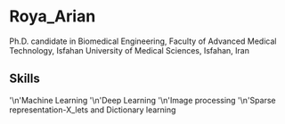 # Roya_Arian
Ph.D. candidate in Biomedical Engineering, Faculty of Advanced Medical Technology, Isfahan University of Medical Sciences, Isfahan, Iran
## Skills
'\n'Machine Learning
'\n'Deep Learning
'\n'Image processing
'\n'Sparse representation-X_lets and Dictionary learning
